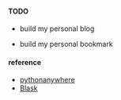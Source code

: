 

#### TODO  
* build my personal blog  

* build my personal bookmark 


#### reference
* [pythonanywhere](https://www.pythonanywhere.com/user/muyun/)
* [Blask](https://getblask.com/)